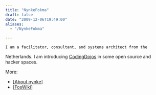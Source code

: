 ```yaml
---
title: "NynkeFokma"
draft: false
date: "2009-12-06T19:49:00"
aliases:
  - "/NynkeFokma"

---
```

    I am a facilitator, consultant, and systems architect from the
Netherlands. I am introducing [CodingDojos](/CodingDojos) in some open
source and hacker spaces.

More:

-   [\[About nynke\]](http://www.moebius.nl/about-nynke/)
-   [\[FosWiki\]](http://foswiki.org/)

